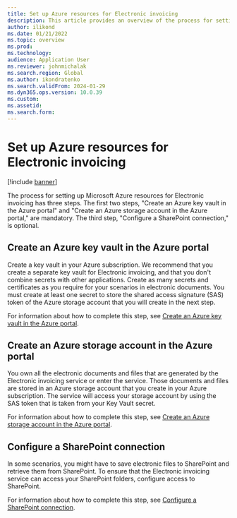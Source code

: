 ```yaml
---
title: Set up Azure resources for Electronic invoicing
description: This article provides an overview of the process for setting up Microsoft Azure resources for Electronic invoicing.
author: ilikond
ms.date: 01/21/2022
ms.topic: overview
ms.prod: 
ms.technology: 
audience: Application User
ms.reviewer: johnmichalak
ms.search.region: Global
ms.author: ikondratenko
ms.search.validFrom: 2024-01-29
ms.dyn365.ops.version: 10.0.39 
ms.custom: 
ms.assetid: 
ms.search.form: 
---
```


# Set up Azure resources for Electronic invoicing

[!include [banner](../../includes/banner.md)]

The process for setting up Microsoft Azure resources for Electronic invoicing has three steps. The first two steps, "Create an Azure key vault in the Azure portal" and "Create an Azure storage account in the Azure portal," are mandatory. The third step, "Configure a SharePoint connection," is optional.

## Create an Azure key vault in the Azure portal

Create a key vault in your Azure subscription. We recommend that you create a separate key vault for Electronic invoicing, and that you don't combine secrets with other applications. Create as many secrets and certificates as you require for your scenarios in electronic documents. You must create at least one secret to store the shared access signature (SAS) token of the Azure storage account that you will create in the next step.

For information about how to complete this step, see [Create an Azure key vault in the Azure portal](GS-e-invoicing-create-azure-key-vault-azure-portal.md).

## Create an Azure storage account in the Azure portal

You own all the electronic documents and files that are generated by the Electronic invoicing service or enter the service. Those documents and files are stored in an Azure storage account that you create in your Azure subscription. The service will access your storage account by using the SAS token that is taken from your Key Vault secret.

For information about how to complete this step, see [Create an Azure storage account in the Azure portal](GS-e-invoicing-create-azure-storage-account-azure-portal.md).

## Configure a SharePoint connection

In some scenarios, you might have to save electronic files to SharePoint and retrieve them from SharePoint. To ensure that the Electronic invoicing service can access your SharePoint folders, configure access to SharePoint.

For information about how to complete this step, see [Configure a SharePoint connection](GS-e-invoicing-create-sharepoint-connection.md).

